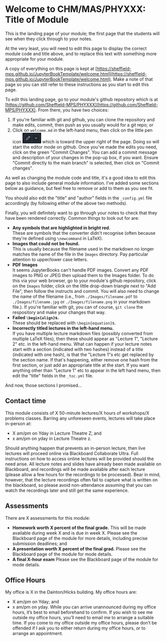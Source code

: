 # Welcome to CHM/MAS/PHYXXX: Title of Module

This is the landing page of your module; the first page that the students will see when they click through to your notes.

At the very least, you will need to edit this page to display the correct module code and title above, and to replace this text with something more appropriate for your module.

A copy of everything on this page is kept at [https://sheffield-mps.github.io/JupyterBookTemplate/welcome.html](https://sheffield-mps.github.io/JupyterBookTemplate/welcome.html). Make a note of that page so you can still refer to these instructions as you start to edit this page.

To edit this landing page, go to your module's github repository which is at [https://github.com/Sheffield-MPS/PHYXXX](https://github.com/Sheffield-MPS/PHYXXX). From there, you have two choices:
1. If you're familiar with git and github, you can clone the repository and make edits, commit, then push as you usually would for a git repo; or   
2. Click on `welcome.md` in the left-hand menu, then click on the little pen icon ![](./penicon.png) which is toward the upper right of the page. Doing so will start the editor mode on github. Once you've made the edits you need, click on the green "Commit Changes". You can add a commit message and description of your changes in the pop-up box, if you want. Ensure "Commit directly to the main branch" is selected, then click on "Commit changes".

As well as changing the module code and title, it's a good idea to edit this page to also include general module information. I've added some sections below as guidance, but feel free to remove or add to them as you see fit.

You should also edit the "title" and "author" fields in the `_config.yml` file accordingly (by following either of the above two methods). 

Finally, you will definitely want to go through your notes to check that they have been rendered correctly. Common things to look out for are:
* **Any symbols that are highlighted in bright red.**\
These are symbols that the converter didn't recognise (often because they're defined using `\newcommand` in LaTeX).
* **Images that could not be found.**\
This is usually because the filename used in the markdown no longer matches the name of the file in the `Images` directory. Pay particular attention to upper/lower case letters.
* **PDF Images**\
It seems JupyterBooks can't handle PDF images. Convert any PDF images to PNG or JPEG then upload them to the Images folder. To do this via your web browser, go to your module's github repository, click on the `Images` folder, click on the little drop-down triangle next to "Add File", then follow the instructs and commit. You will also need to change the name of the filename (i.e., from `./Images/filename.pdf` to `./Images/filename.jpg` or `./Images/filename.png` in your markdown file.). If you're familiar with git, you can of course, `git clone` the respository and make your changes that way.  
* **Failed `\begin{align}`s.**\
These should be replaced with `\begin{equation}`s.
* **Incorrectly titled lectures in the left-hand menu.**\
If you have multiple lecture markdown files (possibly converted from multiple LaTeX files), then these should appear as "Lecture 1", "Lecture 2" etc. in the left-hand menu. What can happen if your lecture notes start with a section (indicated with two hashes) instead of a title (indicated with one hash), is that the "Lecture 1"s etc get replaced by the section name. If that's happening, either remove one hash from the first section, or just add an appropriate title at the start. If you want anything other than "Lecture 1" etc to appear in the left hand menu, then edit the "title" fields in the `_toc.yml` file.  

And now, those sections I promised...

## Contact time
This module consists of X 50-minute lectures/X hours of workshops/X problems classes. Barring any unforeseen events, lectures will take place in-person at:
* X am/pm on Yday in Lecture Theatre Z; and
* x am/pm on yday in Lecture Theatre z.

Should anything happen that prevents an in-person lecture, then live lectures will proceed online via Blackboard Collaborate Ultra. Full instructions on how to access online lectures will be provided should the need arise. All lecture notes and slides have already been made available on Blackboard, and recordings will be made available after each lecture (please allow a few hours for the recordings to be processed). Bear in mind, however, that the lecture recordings often fail to capture what is written on the blackboard, so please avoid non-attendance assuming that you can watch the recordings later and still get the same experience.

## Assessments
There are X assessments for this module:
* **Homework worth X percent of the final grade.** This will be made available during week X and is due in week X. Please see the Blackboard page of the module for more details, including precise submission deadlines; and
* **A presentation worth X percent of the final grad.** Please see the Blackboard page of the module for mode details.
* **A final X-hour exam** Please see the Blackboard page of the module for mode details.

## Office Hours
My office is X in the Dainton/Hicks building. My office hours are:
* X am/pm on Yday; and
* x am/pm on yday.
While you can arrive unannounced during my office hours, it’s best to email beforehand to confirm. If you wish to see me outside my office hours, you’ll need to email me to arrange a suitable time. If you come to my office outside my office hours, please don’t be offended if I ask you to either return during my office hours, or to arrange an appointment.

